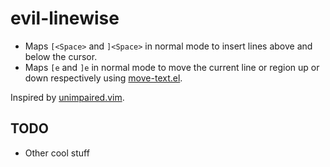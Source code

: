 # evil-linewise

- Maps `[<Space>` and `]<Space>` in normal mode to insert lines above and below the cursor.
- Maps `[e` and `]e` in normal mode to move the current line or region up or down respectively using [move-text.el](http://www.emacswiki.org/emacs/move-text.el).

Inspired by [unimpaired.vim](https://github.com/tpope/vim-unimpaired).

## TODO
- Other cool stuff
